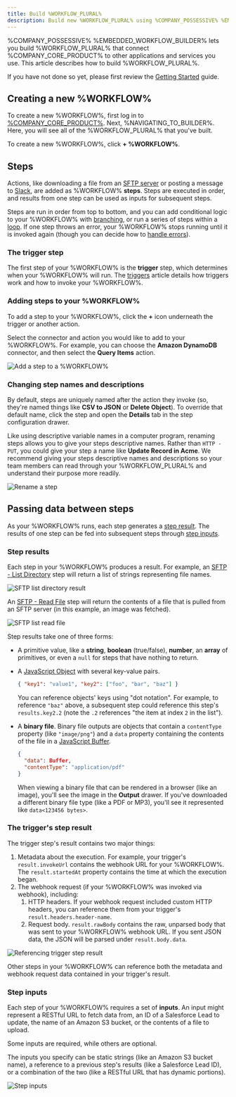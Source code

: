 ```yaml
---
title: Build %WORKFLOW_PLURAL%
description: Build new %WORKFLOW_PLURAL% using %COMPANY_POSSESSIVE% %EMBEDDED_WORKFLOW_BUILDER%
---
```


%COMPANY_POSSESSIVE% %EMBEDDED_WORKFLOW_BUILDER% lets you build %WORKFLOW_PLURAL% that connect %COMPANY_CORE_PRODUCT% to other applications and services you use.
This article describes how to build %WORKFLOW_PLURAL%.

If you have not done so yet, please first review the [Getting Started](./get-started.md) guide.

## Creating a new %WORKFLOW%

To create a new %WORKFLOW%, first log in to [%COMPANY_CORE_PRODUCT%](%APP_LOGIN_URL%).
Next, %NAVIGATING_TO_BUILDER%.
Here, you will see all of the %WORKFLOW_PLURAL% that you've built.

To create a new %WORKFLOW%, click **+ %WORKFLOW%**.

## Steps

Actions, like downloading a file from an [SFTP server](./connectors/sftp.md) or posting a message to [Slack](./connectors/slack.md), are added as %WORKFLOW% **steps**.
Steps are executed in order, and results from one step can be used as inputs for subsequent steps.

Steps are run in order from top to bottom, and you can add conditional logic to your %WORKFLOW% with [branching](./branching.md), or run a series of steps within a [loop](./looping.md).
If one step throws an error, your %WORKFLOW% stops running until it is invoked again (though you can decide how to [handle errors](./error-handling.md)).

### The trigger step

The first step of your %WORKFLOW% is the **trigger** step, which determines when your %WORKFLOW% will run.
The [triggers](./triggering.md) article details how triggers work and how to invoke your %WORKFLOW%.

### Adding steps to your %WORKFLOW%

To add a step to your %WORKFLOW%, click the **+** icon underneath the trigger or another action.

Select the connector and action you would like to add to your %WORKFLOW%.
For example, you can choose the **Amazon DynamoDB** connector, and then select the **Query Items** action.

![Add a step to a %WORKFLOW%](./assets/building/add-step.png)

### Changing step names and descriptions

By default, steps are uniquely named after the action they invoke (so, they're named things like **CSV to JSON** or **Delete Object**).
To override that default name, click the step and open the **Details** tab in the step configuration drawer.

Like using descriptive variable names in a computer program, renaming steps allows you to give your steps descriptive names.
Rather than `HTTP - PUT`, you could give your step a name like **Update Record in Acme**.
We recommend giving your steps descriptive names and descriptions so your team members can read through your %WORKFLOW_PLURAL% and understand their purpose more readily.

![Rename a step](./assets/building/rename-step.png)

## Passing data between steps

As your %WORKFLOW% runs, each step generates a [step result](#step-results).
The results of one step can be fed into subsequent steps through [step inputs](#step-inputs).

### Step results

Each step in your %WORKFLOW% produces a result.
For example, an [SFTP - List Directory](./connectors/sftp.md#list-directory) step will return a list of strings representing file names.

![SFTP list directory result](./assets/building/sftp-list-directory.png)

An [SFTP - Read File](./connectors/sftp.md#read-file) step will return the contents of a file that is pulled from an SFTP server (in this example, an image was fetched).

![SFTP list read file](./assets/building/sftp-read-file.png)

Step results take one of three forms:

- A primitive value, like a **string**, **boolean** (true/false), **number**, an **array** of primitives, or even a `null` for steps that have nothing to return.
- A [JavaScript Object](https://developer.mozilla.org/en-US/docs/Web/JavaScript/Reference/Global_Objects/Object) with several key-value pairs.

  ```json
  { "key1": "value1", "key2": ["foo", "bar", "baz"] }
  ```

  You can reference objects' keys using "dot notation".
  For example, to reference `"baz"` above, a subsequent step could reference this step's `results.key2.2` (note the `.2` references "the item at index `2` in the list").

- A **binary file**.
  Binary file outputs are objects that contain a `contentType` property (like `"image/png"`) and a `data` property containing the contents of the file in a [JavaScript Buffer](https://nodejs.org/api/buffer.html).

  ```json
  {
    "data": Buffer,
    "contentType": "application/pdf"
  }
  ```

  When viewing a binary file that can be rendered in a browser (like an image), you'll see the image in the **Output** drawer.
  If you've downloaded a different binary file type (like a PDF or MP3), you'll see it represented like `data<123456 bytes>`.

### The trigger's step result

The trigger step's result contains two major things:

1. Metadata about the execution.
   For example, your trigger's `result.invokeUrl` contains the webhook URL for your %WORKFLOW%.
   The `result.startedAt` property contains the time at which the execution began.
2. The webhook request (if your %WORKFLOW% was invoked via webhook), including:
   1. HTTP headers. If your webhook request included custom HTTP headers, you can reference them from your trigger's `result.headers.header-name`.
   2. Request body. `result.rawBody` contains the raw, unparsed body that was sent to your %WORKFLOW% webhook URL. If you sent JSON data, the JSON will be parsed under `result.body.data`.

![Referencing trigger step result](./assets/building/trigger-step-result.png)

Other steps in your %WORKFLOW% can reference both the metadata and webhook request data contained in your trigger's result.

### Step inputs

Each step of your %WORKFLOW% requires a set of **inputs**.
An input might represent a RESTful URL to fetch data from, an ID of a Salesforce Lead to update, the name of an Amazon S3 bucket, or the contents of a file to upload.

Some inputs are required, while others are optional.

The inputs you specify can be static strings (like an Amazon S3 bucket name), a reference to a previous step's results (like a Salesforce Lead ID), or a combination of the two (like a RESTful URL that has dynamic portions).

![Step inputs](./assets/building/step-inputs.png)
